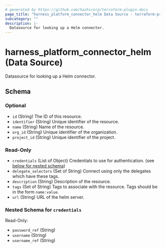 ```yaml
---
# generated by https://github.com/hashicorp/terraform-plugin-docs
page_title: "harness_platform_connector_helm Data Source - terraform-provider-harness"
subcategory: ""
description: |-
  Datasource for looking up a Helm connector.
---
```


# harness_platform_connector_helm (Data Source)

Datasource for looking up a Helm connector.



<!-- schema generated by tfplugindocs -->
## Schema

### Optional

- `id` (String) The ID of this resource.
- `identifier` (String) Unique identifier of the resource.
- `name` (String) Name of the resource.
- `org_id` (String) Unique identifier of the organization.
- `project_id` (String) Unique identifier of the project.

### Read-Only

- `credentials` (List of Object) Credentials to use for authentication. (see [below for nested schema](#nestedatt--credentials))
- `delegate_selectors` (Set of String) Connect using only the delegates which have these tags.
- `description` (String) Description of the resource.
- `tags` (Set of String) Tags to associate with the resource. Tags should be in the form `name:value`.
- `url` (String) URL of the helm server.

<a id="nestedatt--credentials"></a>
### Nested Schema for `credentials`

Read-Only:

- `password_ref` (String)
- `username` (String)
- `username_ref` (String)


